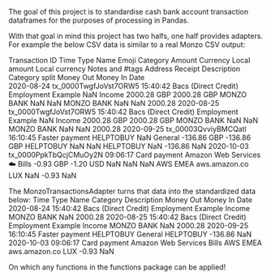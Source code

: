 The goal of this project is to standardise cash bank account transaction dataframes for the purposes of processing in Pandas. 

With that goal in mind this project has two halfs, one half provides adapters. For example the below CSV data is similar to a real Monzo CSV output:


Transaction ID      Time                  Type                 Name Emoji Category   Amount Currency  Local amount Local currency Notes and #tags  Address  Receipt                               Description  Category split  Money Out  Money In
Date                                                                                                                                                                                                                                                                  
2020-08-24   tx_0000TwgfJoVst7ORW5  15:40:42  Bacs (Direct Credit)   Employment Example   NaN   Income  2000.28      GBP       2000.28            GBP      MONZO BANK      NaN      NaN                                MONZO BANK             NaN        NaN   2000.28
2020-08-25   tx_0000TwgfJoVst7ORW5  15:40:42  Bacs (Direct Credit)   Employment Example   NaN   Income  2000.28      GBP       2000.28            GBP      MONZO BANK      NaN      NaN                                MONZO BANK             NaN        NaN   2000.28
2020-09-25    tx_00003QvviyBMCQatl  16:10:45        Faster payment            HELPTOBUY   NaN  General  -136.86      GBP       -136.86            GBP       HELPTOBUY      NaN      NaN                                 HELPTOBUY             NaN    -136.86       NaN
2020-10-03  tx_0000PpkTbQcjCMuOy2N  09:06:17          Card payment  Amazon Web Services    ☁️    Bills    -0.93      GBP         -1.20            USD             NaN      NaN      NaN  AWS EMEA               aws.amazon.co LUX             NaN      -0.93       NaN



The MonzoTransactionsAdapter turns that data into the standardized data below:
                Time                  Type                 Name Category                               Description  Money Out  Money In
Date                                                                                                                                   
2020-08-24  15:40:42  Bacs (Direct Credit)   Employment Example   Income                                MONZO BANK        NaN   2000.28
2020-08-25  15:40:42  Bacs (Direct Credit)   Employment Example   Income                                MONZO BANK        NaN   2000.28
2020-09-25  16:10:45        Faster payment            HELPTOBUY  General                                 HELPTOBUY    -136.86       NaN
2020-10-03  09:06:17          Card payment  Amazon Web Services    Bills  AWS EMEA               aws.amazon.co LUX      -0.93       NaN

On which any functions in the functions package can be applied!